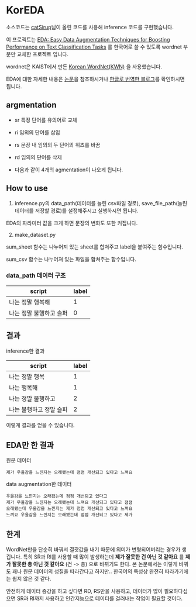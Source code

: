 # KorEDA 

소스코드는 [catSirup](https://github.com/catSirup/KorEDA/tree/master)님이 올린 코드를 사용해 inference 코드를 구현했습니다.

이 프로젝트는 [EDA: Easy Data Augmentation Techniques for Boosting Performance on Text Classification Tasks](https://github.com/jasonwei20/eda_nlp) 를 한국어로 쓸 수 있도록 wordnet 부분만 교체한 프로젝트 입니다.

wordnet은 KAIST에서 만든 [Korean WordNet(KWN)](http://wordnet.kaist.ac.kr/) 을 사용했습니다.

EDA에 대한 자세한 내용은 [논문](https://arxiv.org/pdf/1901.11196.pdf)을 참조하시거나 [한글로 번역한 블로그](https://catsirup.github.io/ai/2020/04/21/nlp_data_argumentation.html)를 확인하시면 됩니다.

## argmentation

- sr 특정 단어를 유의어로 교체

- ri 임의의 단어를 삽입

- rs 문장 내 임의의 두 단어의 위츠를 바꿈

- rd 임의의 단어를 삭제

- 다음과 같이 4개의 agmentation이 나오게 됩니다.

## How to use

1. inference.py의 data_path(데이터를 늘린 csv파일 경로), save_file_path(늘린 데이터를 저장할 경로)를 설정해주시고 실행하시면 됩니다.

EDA의 파라미터 값을 크게 하면 문장의 변화도 또한 커집니다.

2. make_dataset.py

sum_sheet 함수는 나누어져 있는 sheet를 합쳐주고 label을 붙여주는 함수입니다.

sum_csv 함수는 나누어져 있는 파일을 합쳐주는 함수입니다.

### data_path 데이터 구조

|script|label|
|---|---|
|나는 정말 행복해|1|
|나는 정말 불행하고 슬퍼|0|

## 결과

inference한 결과

|script|label|
|---|---|
|나는 정말 행복|1|
|나는 행복해|1|
|나는 정말 불행하고|2|
|나는 불행하고 정말 슬퍼|2|

이렇게 결과를 얻을 수 있습니다.

## EDA만 한 결과

원문 데이터
```plain
제가 우울감을 느낀지는 오래됐는데 점점 개선되고 있다고 느껴요
```
data augmentation한 데이터
```plain
우울감을 느낀지는 오래됐는데 점점 개선되고 있다고	
제가 우울감을 느낀지는 오래됐는데 느껴요 개선되고 있다고 점점	
오래됐는데 우울감을 느낀지는 제가 점점 개선되고 있다고 느껴요	
느껴요 우울감을 느낀지는 오래됐는데 점점 개선되고 있다고 제가
```

## 한계
WordNet만을 단순히 바꿔서 결괏값을 내기 때문에 의미가 변형되어버리는 경우가 생깁니다. 특히 SR과 RI를 사용할 때 많이 발생하는데 **제가 잘못한 건 아닌 것 같아요** 를 **제가 잘못한 총 아닌 것 같아요** (건 -> 총) 으로 바뀌기도 한다. 본 논문에서는 이렇게 바꿔도 꽤나 원문 데이터의 성질을 따라간다고 하지만.. 한국어의 특성상 완전히 따라가기에는 쉽지 않은 것 같다.

안전하게 데이터 증강을 하고 싶다면 RD, RS만을 사용하고, 데이터가 많이 필요하다싶으면 SR과 RI까지 사용하고 인간지능으로 데이터를 걸러내는 작업이 필요할 것이다.
